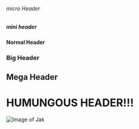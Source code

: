 ###### micro Header
##### mini header
#### Normal Header
### Big Header
## Mega Header
# HUMUNGOUS HEADER!!!

![Image of Jak](https://static.wikia.nocookie.net/jakanddaxter/images/2/20/Jak_from_TPL_render.png/revision/latest/scale-to-width-down/1200?cb=20190113043425)
